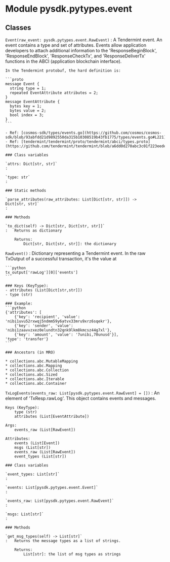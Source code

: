 Module pysdk.pytypes.event
==========================

Classes
-------

`Event(raw_event: pysdk.pytypes.event.RawEvent)`
:   A Tendermint event. An event contains a type and set of attributes.
    Events allow application developers to attach additional information to the
    'ResponseBeginBlock', 'ResponseEndBlock', 'ResponseCheckTx', and 'ResponseDeliverTx'
    functions in the ABCI (application blockchain interface).

    In the Tendermint protobuf, the hard definition is:

    ```proto
    message Event {
      string type = 1;
      repeated EventAttribute attributes = 2;
    }
    message EventAttribute {
      bytes key = 1;
      bytes value = 2;
      bool index = 3;
    }
    ```

    - Ref: [cosmos-sdk/types/events.go](https://github.com/cosmos/cosmos-sdk/blob/93abfdd21d9892550da315b10308519b43fb1775/types/events.go#L221)
    - Ref: [tendermint/tendermint/proto/tendermint/abci/types.proto](https://github.com/tendermint/tendermint/blob/a6dd0d270abc3c01f223eedee44d8b285ae273f6/proto/tendermint/abci/types.proto)

    ### Class variables

    `attrs: Dict[str, str]`
    :

    `type: str`
    :

    ### Static methods

    `parse_attributes(raw_attributes: List[Dict[str, str]]) ‑> Dict[str, str]`
    :

    ### Methods

    `to_dict(self) ‑> Dict[str, Dict[str, str]]`
    :   Returns as dictionary

        Returns:
            Dict[str, Dict[str, str]]: the dictionary

`RawEvent()`
:   Dictionary representing a Tendermint event. In the raw TxOutput of a
    successful transaction, it's the value at

    ```python
    tx_output['rawLog'][0]['events']
    ```

    ### Keys (KeyType):
    - attributes (List[Dict[str,str]])
    - type (str)

    ### Example:
    ```python
    {'attributes': [
        {'key': 'recipient', 'value': 'nibi1uvu52rxwqj5ndmm59y6atvx33mru9xrz6sqekr'},
        {'key': 'sender', 'value': 'nibi1zaavvzxez0elundtn32qnk9lkm8kmcsz44g7xl'},
        {'key': 'amount', 'value': '7unibi,70unusd'}],
    'type': 'transfer'}
    ```

    ### Ancestors (in MRO)

    * collections.abc.MutableMapping
    * collections.abc.Mapping
    * collections.abc.Collection
    * collections.abc.Sized
    * collections.abc.Iterable
    * collections.abc.Container

`TxLogEvents(events_raw: List[pysdk.pytypes.event.RawEvent] = [])`
:   An element of 'TxResp.rawLog'. This object contains events and messages.

    Keys (KeyType):
        type (str)
        attributes (List[EventAttribute])

    Args:
        events_raw (List[RawEvent])

    Attributes:
        events (List[Event])
        msgs (List[str])
        events_raw (List[RawEvent])
        event_types (List[str])

    ### Class variables

    `event_types: List[str]`
    :

    `events: List[pysdk.pytypes.event.Event]`
    :

    `events_raw: List[pysdk.pytypes.event.RawEvent]`
    :

    `msgs: List[str]`
    :

    ### Methods

    `get_msg_types(self) ‑> List[str]`
    :   Returns the message types as a list of strings.

        Returns:
            List[str]: the list of msg types as strings
